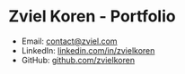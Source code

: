 
# Zviel Koren - Portfolio

- Email: [contact@zviel.com](mailto:contact@zviel.com)
- LinkedIn: [linkedin.com/in/zvielkoren](https://www.linkedin.com/in/zviel-koren-39b6542b2/)
- GitHub: [github.com/zvielkoren](https://github.com/zvielkoren)

